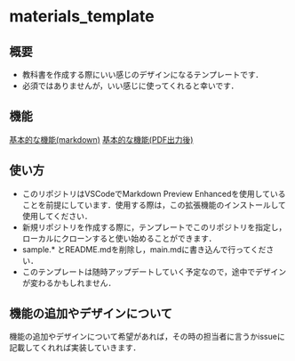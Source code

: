 # materials_template
## 概要
- 教科書を作成する際にいい感じのデザインになるテンプレートです．
- 必須ではありませんが，いい感じに使ってくれると幸いです．

## 機能
[基本的な機能(markdown)](/sample.md)
[基本的な機能(PDF出力後)](/sample.pdf)

## 使い方
- このリポジトリはVSCodeでMarkdown Preview Enhancedを使用していることを前提にしています．使用する際は，この拡張機能のインストールして使用してください．
- 新規リポジトリを作成する際に，テンプレートでこのリポジトリを指定し，ローカルにクローンすると使い始めることができます．
- sample.* とREADME.mdを削除し，main.mdに書き込んで行ってください．
- このテンプレートは随時アップデートしていく予定なので，途中でデザインが変わるかもしれません．

## 機能の追加やデザインについて
機能の追加やデザインについて希望があれば，その時の担当者に言うかissueに記載してくれれば実装していきます．